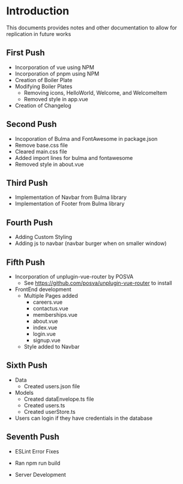 # Introduction
This documents provides notes and other documentation to allow for replication in future works

## First Push
- Incorporation of vue using NPM
- Incorporation of pnpm using NPM
- Creation of Boiler Plate
- Modifying Boiler Plates
    - Removing icons, HelloWorld, Welcome, and WelcomeItem
    - Removed style in app.vue
- Creation of Changelog

## Second Push
- Incoporation of Bulma and FontAwesome in package.json
- Remove base.css file
- Cleared main.css file
- Added import lines for bulma and fontawesome
- Removed style in about.vue

## Third Push
- Implementation of Navbar from Bulma library
- Implementation of Footer from Bulma library

## Fourth Push
- Adding Custom Styling
- Adding js to navbar (navbar burger when on smaller window)

## Fifth Push
- Incorporation of unplugin-vue-router by POSVA
    - See https://github.com/posva/unplugin-vue-router to install
- FrontEnd development
    - Multiple Pages added
        - careers.vue
        - contactus.vue
        - memberships.vue
        - about.vue
        - index.vue
        - login.vue
        - signup.vue
    - Style added to Navbar

## Sixth Push
- Data
    - Created users.json file
- Models
    - Created dataEnvelope.ts file
    - Created users.ts
    - Created userStore.ts
- Users can login if they have credentials in the database

## Seventh Push

- ESLint Error Fixes

- Ran npm run build

- Server Development
